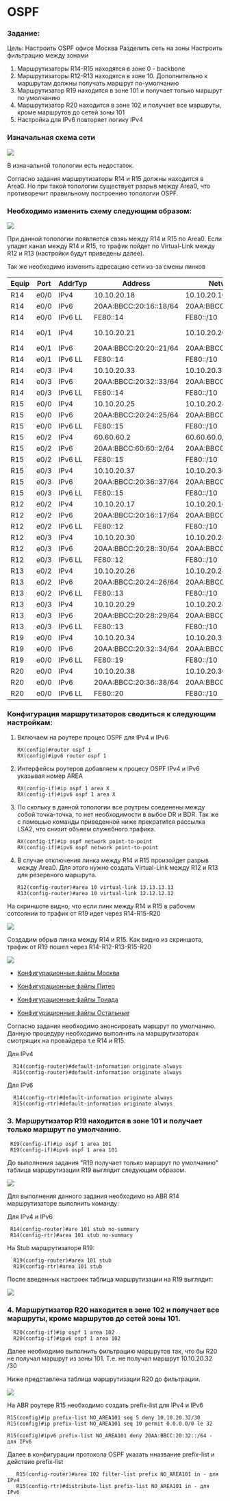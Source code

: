 #  OSPF

###  Задание:

Цель: Настроить OSPF офисе Москва
Разделить сеть на зоны
Настроить фильтрацию между зонами
1. Маршрутизаторы R14-R15 находятся в зоне 0 - backbone
2. Маршрутизаторы R12-R13 находятся в зоне 10. Дополнительно к маршрутам должны получать маршрут по-умолчанию
3. Маршрутизатор R19 находится в зоне 101 и получает только маршрут по умолчанию
4. Маршрутизатор R20 находится в зоне 102 и получает все маршруты, кроме маршрутов до сетей зоны 101
5. Настройка для IPv6 повторяет логику IPv4

### Изначальная схема сети

![](Schema_1.png)

В изначальной топологии есть недостаток.

Согласно задания маршрутизаторы R14 и R15 должны находится в Area0. Но при такой топологии существует разрыв между Area0, что противоречит правильному построению топологии OSPF.

### Необходимо изменить схему следующим образом:

![](Schema_2.png)

При данной топологии появляется свзяь между R14 и R15 по Area0.
Если упадет канал между R14 и R15, то трафик пойдет по Virtual-Link между R12 и R13 (настройки будут приведены далее).

Так же необходимо изменить адресацию сети из-за смены линков

| Equip | Port | AddrTyp | Address                  | Network                | Description     |
|-------|------|---------|--------------------------|------------------------|-----------------|
|	R14	|	e0/0	|	IPv4		|	10.10.20.18	|	10.10.20.16/30	|	to	R12	e0/2	|
|	R14	|	e0/0	|	IPv6		|	20AA:BBCC:20:16::18/64	|	20AA:BBCC:20:16::/64	|	to	R12	e0/2	|
|	R14	|	e0/0	|	IPv6	LL	|	FE80::14	|	FE80::/10	|	to	R12	e0/2	|
|	R14	|	e0/1	|	IPv4		|	10.10.20.21	|	10.10.20.20/30	|	to	R115	e0/1	|
|	R14	|	e0/1	|	IPv6		|	20AA:BBCC:20:20::21/64	|	20AA:BBCC:20:20::/64	|	to	R15	e0/1	|
|	R14	|	e0/1	|	IPv6	LL	|	FE80::14	|	FE80::/10	|	to	R15	e0/1	|
|	R14	|	e0/3	|	IPv4		|	10.10.20.33	|	10.10.20.32/30	|	to	R19	e0/0	|
|	R14	|	e0/3	|	IPv6		|	20AA:BBCC:20:32::33/64	|	20AA:BBCC:20:32::/64	|	to	R19	e0/0	|
|	R14	|	e0/3	|	IPv6	LL	|	FE80::14	|	FE80::/10	|	to	R19	e0/0	|
|	R15	|	e0/0	|	IPv4		|	10.10.20.25	|	10.10.20.24/30	|	to	R13	e0/2	|
|	R15	|	e0/0	|	IPv6		|	20AA:BBCC:20:24::25/64	|	20AA:BBCC:20:24::/64	|	to	R13	e0/2	|
|	R15	|	e0/0	|	IPv6	LL	|	FE80::15	|	FE80::/10	|	to	R13	e0/2	|
|	R15	|	e0/2	|	IPv4		|	60.60.60.2	|	60.60.60.0/28	|	to	R21	e0/0	|
|	R15	|	e0/2	|	IPv6		|	20AA:BBCC:60:60::2/64	|	20AA:BBCC:60:60::/64	|	to	R21	e0/0	|
|	R15	|	e0/2	|	IPv6	LL	|	FE80::15	|	FE80::/10	|	to	R21	e0/0	|
|	R15	|	e0/3	|	IPv4		|	10.10.20.37	|	10.10.20.36/30	|	to	R20	e0/0	|
|	R15	|	e0/3	|	IPv6		|	20AA:BBCC:20:36::37/64	|	20AA:BBCC:20:36::/64	|	to	R20	e0/0	|
|	R15	|	e0/3	|	IPv6	LL	|	FE80::15	|	FE80::/10	|	to	R20	e0/0	|
|	R12	|	e0/2	|	IPv4		|	10.10.20.17	|	10.10.20.16/30	|	to	R14	e0/0	|
|	R12	|	e0/2	|	IPv6		|	20AA:BBCC:20:16::17/64	|	20AA:BBCC:20:16::/64	|	to	R14	e0/0	|
|	R12	|	e0/2	|	IPv6	LL	|	FE80::12	|	FE80::/10	|	to	R14	e0/0	|
|	R12	|	e0/3	|	IPv4		|	10.10.20.30	|	10.10.20.28/30	|	to	R13	e0/3	|
|	R12	|	e0/3	|	IPv6		|	20AA:BBCC:20:28::30/64	|	20AA:BBCC:20:28::/64	|	to	R13	e0/3	|
|	R12	|	e0/3	|	IPv6	LL	|	FE80::12	|	FE80::/10	|	to	R13	e0/3	|
|	R13	|	e0/2	|	IPv4		|	10.10.20.26	|	10.10.20.24/30	|	to	R15	e0/0	|
|	R13	|	e0/2	|	IPv6		|	20AA:BBCC:20:24::26/64	|	20AA:BBCC:20:24::/64	|	to	R15	e0/0	|
|	R13	|	e0/2	|	IPv6	LL	|	FE80::13	|	FE80::/10	|	to	R15	e0/0	|
|	R13	|	e0/3	|	IPv4		|	10.10.20.29	|	10.10.20.28/30	|	to	R12	e0/3	|
|	R13	|	e0/3	|	IPv6		|	20AA:BBCC:20:28::29/64	|	20AA:BBCC:20:28::/64	|	to	R15	e0/0	|
|	R13	|	e0/3	|	IPv6	LL	|	FE80::13	|	FE80::/10	|	to	R15	e0/0	|
|	R19	|	e0/0	|	IPv4		|	10.10.20.34	|	10.10.20.32/30	|	to	R14	e0/3	|
|	R19	|	e0/0	|	IPv6		|	20AA:BBCC:20:32::34/64	|	20AA:BBCC:20:32::/64	|	to	R14	e0/3	|
|	R19	|	e0/0	|	IPv6	LL	|	FE80::19	|	FE80::/10	|	to	R14	e0/3	|
|	R20	|	e0/0	|	IPv4		|	10.10.20.38	|	10.10.20.36/30	|	to	R15	e0/3	|
|	R20	|	e0/0	|	IPv6		|	20AA:BBCC:20:36::38/64	|	20AA:BBCC:20:36::/64	|	to	R15	e0/3	|
|	R20	|	e0/0	|	IPv6	LL	|	FE80::20	|	FE80::/10	|	to	R15	e0/3	|


### Конфигурация маршрутизаторов сводиться к следующим настройкам:

1. Включаем на роутере процес OSPF для IPv4 и IPv6
          
       RX(config)#router ospf 1
       RX(config)#ipv6 router ospf 1
       
2. Интерфейсы роутеров добавляем к процесу OSPF IPv4 и IPv6 указывая номер AREA
 
       RX(config-if)#ip ospf 1 area X
       RX(config-if)#ipv6 ospf 1 area X
 
3. По скольку в данной топологии все роутреы соеденены между собой точка-точка, то нет необходимости в выбое DR и BDR. Так же с помошью команды приведенной ниже прекратится рассылка LSA2, что снизит объяем служебного трафика.
      
       RX(config-if)#ip ospf network point-to-point
       RX(config-if)#ipv6 ospf network point-to-point
       
 4. В случае отключения линка между R14 и R15 произойдет разрыв между Area0. Для этого нужно создать Virtual-Link между R12 и R13 для резервного маршрута. 
 
        R12(config-router)#area 10 virtual-link 13.13.13.13
        R13(config-router)#area 10 virtual-link 12.12.12.12
        
  
 На скриншоте видно, что если линк между R14 и R15 в рабочем сотсоянии то трафик от R19 идет через R14-R15-R20
 
 ![](trace_1.png)
 
 Создадим обрыв линка между R14 и R15. Как видно из скриншота, трафик от R19 пошел через R14-R12-R13-R15-R20
 
 ![](trace_2.png)
       
      


 - [Конфигурационные файлы Москва](config-Москва/)
   
 - [Конфигурационные файлы Питер](config-Питер/)
   
 - [Конфигурационные файлы Триада](config-Триада/)
   
 - [Конфигурационные файлы Остальные](config-Остальные/) 
   
   

Согласно задания необходимо анонсировать маршрут по умолчанию. Данную процедуру необходимо выполнить на маршрутизаторах смотрящих на провайдера т.е R14 и R15.

Для IPv4

      R14(config-router)#default-information originate always 
      R15(config-router)#default-information originate always 

Для IPv6

      R14(config-rtr)#default-information originate always
      R15(config-rtr)#default-information originate always
      
### 3. Маршрутизатор R19 находится в зоне 101 и получает только маршрут по умолчанию.
           
     R19(config-if)#ip ospf 1 area 101
     R19(config-if)#ipv6 ospf 1 area 101
     
 До выполнения задания "R19 получает только маршрут по умолчанию" таблица маршрутизации R19 выглядит следующим образом.
 
 ![](route_1.png)
 
 Для выполнения данного задания необходимо на ABR R14 маршрутизаторе выполнить команду:
 
 Для IPv4 и IPv6
 
     R14(config-router)#are 101 stub no-summary      
     R14(config-rtr)#area 101 stub no-summary
 
 На Stub маршрутизаторе R19:
 
      R19(config-router)#area 101 stub
      R19(config-rtr)#area 101 stub
      
 После введенных настроек таблица маршрутизации на R19 выглядит: 
 
 ![](route_2.png)
 
 
### 4. Маршрутизатор R20 находится в зоне 102 и получает все маршруты, кроме маршрутов до сетей зоны 101.
      
      R20(config-if)#ip ospf 1 area 102
      R20(config-if)#ipv6 ospf 1 area 102
      
 Далее необходимо выполнить фильтрацию маршрутов так, что бы R20 не получал маршрут из зоны 101. Т.е. не получал маршрут 10.10.20.32 /30 
 
 Ниже представлена таблица маршрутизации R20 до фильтрации.
 
 ![](R20_route_1.png)
 
 На ABR роутере R15 необходимо создать prefix-list для IPv4 и IPv6
 
    R15(config)#ip prefix-list NO_AREA101 seq 5 deny 10.10.20.32/30
    R15(config)#ip prefix-list NO_AREA101 seq 10 permit 0.0.0.0/0 le 32
    
    R15(config)#ipv6 prefix-list NO_AREA101 deny 20AA:BBCC:20:32::/64 - для IPv6
    
 Далее в конфигурации протокола OSPF указать нназвание prefix-list и действие prefix-list
 
       R15(config-router)#area 102 filter-list prefix NO_AREA101 in - для IPv4
       R15(config-rtr)#distribute-list prefix-list NO_AREA101 in - для IPv6
     
